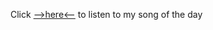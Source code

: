 Click [-->here<--](https://thesoundwhenleatherjacketshittheground.live) to listen to my song of the day 


